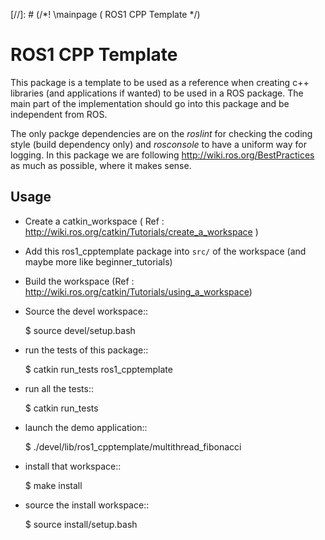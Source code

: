 <!--- Kind of hackish way to make it work on github and Doxygen) -->

[//]: # (/*! \mainpage ( ROS1 CPP Template */)

ROS1 CPP Template
=================

This package is a template to be used as a reference when creating c++ libraries (and applications if wanted) to be used in a ROS package. The main part of the implementation should go into this package and be independent from ROS.

The only packge dependencies are on the *roslint* for checking the coding style (build dependency only) and *rosconsole* to have a uniform way for logging. In this package we are following http://wiki.ros.org/BestPractices as much as possible, where it makes sense.

Usage
-----

- Create a catkin_workspace ( Ref : http://wiki.ros.org/catkin/Tutorials/create_a_workspace )
- Add this ros1_cpptemplate package into ``src/`` of the workspace (and maybe more like beginner_tutorials)
- Build the workspace (Ref : http://wiki.ros.org/catkin/Tutorials/using_a_workspace)
- Source the devel workspace::

    $ source devel/setup.bash

- run the tests of this package::

    $ catkin run_tests ros1_cpptemplate

- run all the tests::

    $ catkin run_tests

- launch the demo application::

    $ ./devel/lib/ros1_cpptemplate/multithread_fibonacci

- install that workspace::

    $ make install

- source the install workspace::

    $ source install/setup.bash




